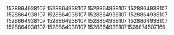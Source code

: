 1528864938107
1528864938107
1528864938107
1528864938107
1528864938107
1528864938107
1528864938107
1528864938107
1528864938107
1528864938107
1528864938107
1528864938107
1528864938107
1528864938107
15288649381071528874507166